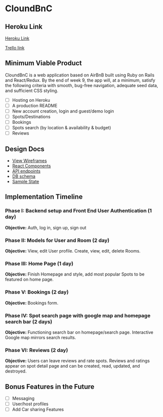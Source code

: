 # CloundBnC


## Heroku Link

[Heroku Link](https://heroku.com)

[Trello link](www.trello.com)

## Minimum Viable Product

CloundBnC is a web application based on AirBnB built using Ruby on Rails and React/Redux. By the end of week 9, the app will, at a minimum, satisfy the following criteria with smooth, bug-free navigation, adequate seed data, and sufficient CSS styling.

- [ ] Hosting on Heroku
- [ ] A production README
- [ ] New account creation, login and guest/demo login
- [ ] Spots/Destinations
- [ ] Bookings
- [ ] Spots search (by location & availability & budget)
- [ ] Reviews

## Design Docs
- [View Wireframes](./wireframes)
- [React Components](./component-hierarchy.md)
- [API endpoints](./api-endpoints.md)
- [DB schema](./schema.md)
- [Sample State](./sample-state.md)

## Implementation Timeline

### Phase I: Backend setup and Front End User Authentication (1 day)

**Objective:** Auth, log in, sign up, sign out

### Phase II: Models for User and Room (2 day)

**Objective:** View, edit User profile. Create, view, edit, delete Rooms.

### Phase III: Home Page (1 day)

**Objective:** Finish Homepage and style, add most popular Spots to be featured on home page.

### Phase V: Bookings (2 day)

**Objective:** Bookings form.

### Phase IV: Spot search page with google map and homepage search bar (2 days)

**Objective:** Functioning search bar on homepage/search page. Interactive Google map mirrors search results.

### Phase VI: Reviews (2 day)

**Objective:** Users can leave reviews and rate spots. Reviews and ratings appear on spot detail page and can be created, read, updated, and destroyed.


## Bonus Features in the Future
- [ ] Messaging
- [ ] User/host profiles
- [ ] Add Car sharing Features
